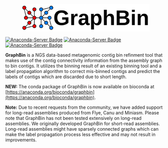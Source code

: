 <p align="center">
  <img src="GraphBin_logo.png" width="400" title="GraphBin logo" alt="Final Labelling">
</p>

[![Anaconda-Server Badge](https://anaconda.org/bioconda/graphbin/badges/version.svg)](https://anaconda.org/bioconda/graphbin)
[![Anaconda-Server Badge](https://anaconda.org/bioconda/graphbin/badges/license.svg)](https://anaconda.org/bioconda/graphbin)
[![Anaconda-Server Badge](https://anaconda.org/bioconda/graphbin/badges/installer/conda.svg)](https://anaconda.org/bioconda/graphbin)

**GraphBin** is a NGS data-based metagenomic contig bin refinment tool that makes use of the contig connectivity information from the assembly graph to bin contigs. It utilizes the binning result of an existing binning tool and a label propagation algorithm to correct mis-binned contigs and predict the labels of contigs which are discarded due to short length.

**NEW:** The conda package of GraphBin is now available on bioconda at [https://anaconda.org/bioconda/graphbin](https://anaconda.org/bioconda/graphbin).

**Note:** Due to recent requests from the community, we have added support for long-read assemblies produced from Flye, Canu and Miniasm. Please note that GraphBin has not been tested extensively on long-read assemblies. We originally developed GraphBin for short-read assemblies. Long-read assemblies might have sparsely connected graphs which can make the label propagation process less effective and may not result in improvements.

